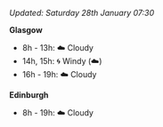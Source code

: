 *Updated: Saturday 28th January 07:30*

**Glasgow**

* 8h - 13h: :cloud: Cloudy
* 14h, 15h: :cyclone: Windy (:cloud:)
* 16h - 19h: :cloud: Cloudy

**Edinburgh**

* 8h - 19h: :cloud: Cloudy
